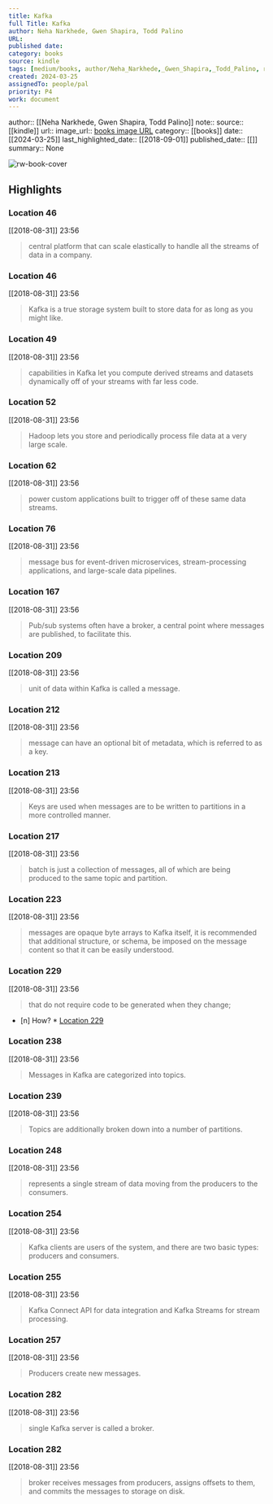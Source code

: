 ```yaml
---
title: Kafka
full Title: Kafka
author: Neha Narkhede, Gwen Shapira, Todd Palino
URL: 
published date: 
category: books
source: kindle
tags: [medium/books, author/Neha_Narkhede,_Gwen_Shapira,_Todd_Palino, reader/kindle, date/2018-09-01, area/reader]
created: 2024-03-25
assignedTo: people/pal
priority: P4
work: document
---
```

author:: [[Neha Narkhede, Gwen Shapira, Todd Palino]]
note:: 
source:: [[kindle]]
url:: 
image_url:: [books image URL](https://images-na.ssl-images-amazon.com/images/I/51TjsOumYGL._SL200_.jpg)
category:: [[books]]
date:: [[2024-03-25]]
last_highlighted_date:: [[2018-09-01]]
published_date:: [[]]
summary:: None


![rw-book-cover](https://images-na.ssl-images-amazon.com/images/I/51TjsOumYGL._SL200_.jpg)

## Highlights
### Location 46
[[2018-08-31]] 23:56
> central platform that can scale elastically to handle all the streams of data in a company.


### Location 46
[[2018-08-31]] 23:56
> Kafka is a true storage system built to store data for as long as you might like.


### Location 49
[[2018-08-31]] 23:56
> capabilities in Kafka let you compute derived streams and datasets dynamically off of your streams with far less code.


### Location 52
[[2018-08-31]] 23:56
> Hadoop lets you store and periodically process file data at a very large scale.


### Location 62
[[2018-08-31]] 23:56
> power custom applications built to trigger off of these same data streams.


### Location 76
[[2018-08-31]] 23:56
> message bus for event-driven microservices, stream-processing applications, and large-scale data pipelines.


### Location 167
[[2018-08-31]] 23:56
> Pub/sub systems often have a broker, a central point where messages are published, to facilitate this.


### Location 209
[[2018-08-31]] 23:56
> unit of data within Kafka is called a message.


### Location 212
[[2018-08-31]] 23:56
> message can have an optional bit of metadata, which is referred to as a key.


### Location 213
[[2018-08-31]] 23:56
> Keys are used when messages are to be written to partitions in a more controlled manner.


### Location 217
[[2018-08-31]] 23:56
> batch is just a collection of messages, all of which are being produced to the same topic and partition.


### Location 223
[[2018-08-31]] 23:56
> messages are opaque byte arrays to Kafka itself, it is recommended that additional structure, or schema, be imposed on the message content so that it can be easily understood.


### Location 229
[[2018-08-31]] 23:56
> that do not require code to be generated when they change;

- [n] How?  * [Location 229](https://readwise.io/to_kindle?action=open&asin=B0758ZYVVN&location=229)


### Location 238
[[2018-08-31]] 23:56
> Messages in Kafka are categorized into topics.


### Location 239
[[2018-08-31]] 23:56
> Topics are additionally broken down into a number of partitions.


### Location 248
[[2018-08-31]] 23:56
> represents a single stream of data moving from the producers to the consumers.


### Location 254
[[2018-08-31]] 23:56
> Kafka clients are users of the system, and there are two basic types: producers and consumers.


### Location 255
[[2018-08-31]] 23:56
> Kafka Connect API for data integration and Kafka Streams for stream processing.


### Location 257
[[2018-08-31]] 23:56
> Producers create new messages.


### Location 282
[[2018-08-31]] 23:56
> single Kafka server is called a broker.


### Location 282
[[2018-08-31]] 23:56
> broker receives messages from producers, assigns offsets to them, and commits the messages to storage on disk.


